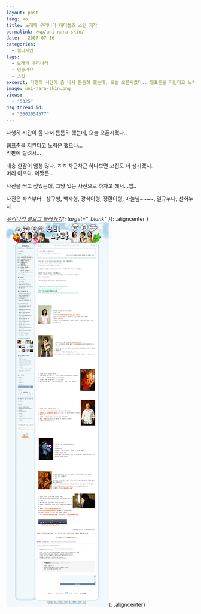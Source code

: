 ```yaml
---
layout: post
lang: ko
title: 노래패 우리나라 태터툴즈 스킨 제작
permalink: /wp/uni-nara-skin/
date:   2007-07-16
categories:
  - 웹디자인
tags:
  - 노래패 우리나라
  - 민중가요
  - 스킨
excerpt: 다행히 시간이 좀 나서 틈틈히 했는데, 오늘 오픈시켰다.. 웹표준을 지킨다고 노력은 했으나.. 막판에 질려서... 대충 한감이 엄청 많다. ㅎㅎ 차근차근 하다보면 고집도 더 생기겠지. 머리 아프다. 어쨌든... 사진을 찍고 싶었는데, 그냥 있는 사진으로 하자고 해서. .쩝.. 사진은 좌측부터.. 상구형, 백자형, 광석이형, 정환이형, 마눌님~~~~, 일규누나, 선희누나. 우리나라 블로그 놀러가기 [...]
image: uni-nara-skin.png
views:
  - "5325"
dsq_thread_id:
  - "3603054577"
---
```


다행히 시간이 좀 나서 틈틈히 했는데, 오늘 오픈시켰다..
  
웹표준을 지킨다고 노력은 했으나...  
막판에 질려서...
  
대충 한감이 엄청 많다. ㅎㅎ
차근차근 하다보면 고집도 더 생기겠지.  
머리 아프다. 어쨌든...

사진을 찍고 싶었는데, 그냥 있는 사진으로 하자고 해서. .쩝..

사진은 좌측부터..
상구형, 백자형, 광석이형, 정환이형, 마눌님~~~~, 일규누나, 선희누나

*[우리나라 블로그 놀러가기](http://www.uni-nara.com){: target="_blank" }*{: .aligncenter }
![노래패 우리나라 블로그 캡쳐](/assets/img/2007/03.jpg){: .aligncenter}